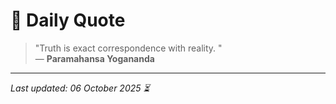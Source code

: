 # 📜 Daily Quote

> "Truth is exact correspondence with reality. "  
> — **Paramahansa Yogananda**

---

_Last updated: 06 October 2025 ⏳_
